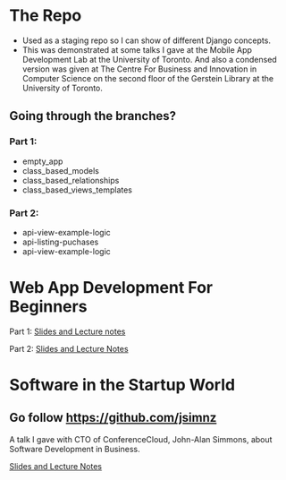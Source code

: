 # The Repo

* Used as a staging repo so I can show of different Django concepts.
* This was demonstrated at some talks I gave at the Mobile App Development Lab at the University of Toronto. And also a condensed version was given at The Centre For Business and Innovation in Computer Science on the second floor of the Gerstein Library at the University of Toronto.

## Going through the branches?

### Part 1:

* empty_app
* class_based_models
* class_based_relationships
* class_based_views_templates

### Part 2:

* api-view-example-logic
* api-listing-puchases
* api-view-example-logic

# Web App Development For Beginners

Part 1: [Slides and Lecture notes](https://drive.google.com/file/d/0Bwz6jjWB6VFkYWtnNDFiVXA3cGM/view?usp=sharing)

Part 2: [Slides and Lecture Notes](https://drive.google.com/file/d/0Bwz6jjWB6VFka3JuQ2x0RHVKTEU/view?usp=sharing)

# Software in the Startup World 

## Go follow https://github.com/jsimnz

A talk I gave with CTO of ConferenceCloud, John-Alan Simmons, about Software Development in Business.

[Slides and Lecture Notes](https://docs.google.com/presentation/d/1HgpfzB5wGHTAVAJH_4Gw57PvjNxf420EVOmdPVjtudA/edit?usp=sharing)
